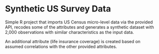# Synthetic US Survey Data
Simple R project that imports US Census micro-level data via the provided API, recodes some of the attributes and generates a synthetic dataset with 2,000 observations with similar characteristics as the input data.

An additional attribute (life insurance coverage) is created based on assumed correlations with the other provided attributes.

